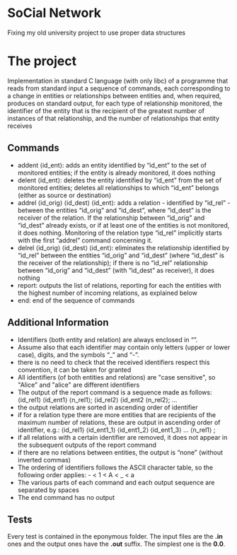 # SoCial Network
Fixing my old university project to use proper data structures

# The project
Implementation in standard C language (with only libc) of a programme that reads from standard input a sequence of commands, each corresponding to a change in entities or relationships between entities and, when required, produces on standard output, for each type of relationship monitored, the identifier of the entity that is the recipient of the greatest number of instances of that relationship, and the number of relationships that entity receives

## Commands

- addent ⟨id_ent⟩: adds an entity identified by “id_ent” to the set of monitored entities; if the entity is already monitored, it does nothing
- delent ⟨id_ent⟩: deletes the entity identified by “id_ent” from the set of monitored entities; deletes all relationships to which “id_ent” belongs (either as source or destination)
- addrel ⟨id_orig⟩ ⟨id_dest⟩ ⟨id_ent⟩: adds a relation - identified by “id_rel” - between the entities “id_orig” and “id_dest”, where “id_dest” is the receiver of the relation. If the relationship between “id_orig” and “id_dest” already exists, or if at least one of the entities is not monitored, it does nothing. Monitoring of the relation type “id_rel” implicitly starts with the first “addrel” command concerning it.
- delrel ⟨id_orig⟩ ⟨id_dest⟩ ⟨id_ent⟩: eliminates the relationship identified by “id_rel” between the entities “id_orig” and “id_dest” (where “id_dest” is the receiver of the relationship); if there is no “id_rel” relationship between “id_orig” and “id_dest” (with “id_dest” as receiver), it does nothing
- report: outputs the list of relations, reporting for each the entities with the highest number of incoming relations, as explained below
- end: end of the sequence of commands

## Additional Information

- Identifiers (both entity and relation) are always enclosed in “”.
- Assume also that each identifier may contain only letters (upper or lower case), digits, and the symbols “_” and “-”.
- there is no need to check that the received identifiers respect this
convention, it can be taken for granted
- All identifiers (of both entities and relations) are "case sensitive", so "Alice" and "alice" are different identifiers
- The output of the report command is a sequence made as follows: ⟨id_rel1⟩ ⟨id_ent1⟩ ⟨n_rel1⟩; ⟨id_rel2⟩ ⟨id_ent2 ⟨n_rel2⟩; ...
- the output relations are sorted in ascending order of identifier
- if for a relation type there are more entities that are recipients of the maximum number of relations, these are output in ascending order of identifier, e.g.: ⟨id_rel1⟩ ⟨id_ent1_1⟩ ⟨id_ent1_2⟩ ⟨id_ent1_3⟩ ... ⟨n_rel1⟩ ;
- if all relations with a certain identifier are removed, it does not appear in the subsequent outputs of the report command
- if there are no relations between entities, the output is “none” (without inverted commas)
- The ordering of identifiers follows the ASCII character table, so the following order applies: - < 1 < A < _ < a
- The various parts of each command and each output sequence are separated by spaces
- The end command has no output

## Tests

Every test is contained in the eponymous folder. The input files are the **.in** ones and the output ones have the **.out** suffix. The simplest one is the **0.0**.
